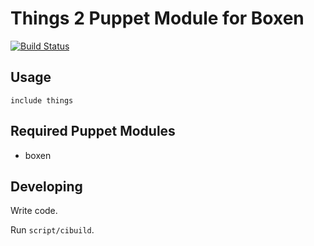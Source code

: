 # Things 2 Puppet Module for Boxen

[![Build Status](https://travis-ci.org/boxen/puppet-things.png?branch=master)](https://travis-ci.org/boxen/puppet-things)

## Usage

```puppet
include things
```

## Required Puppet Modules

* boxen

## Developing

Write code.

Run `script/cibuild`.
